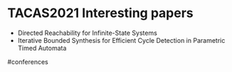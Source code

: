 # TACAS2021 Interesting papers

* Directed Reachability for Infinite-State Systems
* Iterative Bounded Synthesis for Efficient Cycle Detection in Parametric Timed Automata
  
#conferences